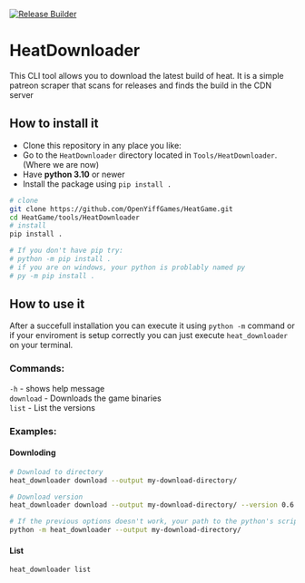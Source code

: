 [![Release Builder](https://github.com/OpenYiffGames/HeatGame/actions/workflows/release.yml/badge.svg)](https://github.com/OpenYiffGames/HeatGame/actions/workflows/release.yml)

# HeatDownloader

This CLI tool allows you to download the latest build of heat. It is a simple patreon scraper that scans for releases and finds the build in the CDN server

## How to install it

- Clone this repository in any place you like:
- Go to the `HeatDownloader` directory located in `Tools/HeatDownloader`. (Where we are now)
- Have **python 3.10** or newer
- Install the package using `pip install .`

```bash 
# clone
git clone https://github.com/OpenYiffGames/HeatGame.git
cd HeatGame/tools/HeatDownloader
# install
pip install .

# If you don't have pip try:
# python -m pip install .
# if you are on windows, your python is problably named py
# py -m pip install .
```

## How to use it

After a succefull installation you can execute it using `python -m` command or if your enviroment is setup correctly you can just execute `heat_downloader` on your terminal.

### Commands:
`-h` - shows help message \
`download` - Downloads the game binaries \
`list` - List the versions

### Examples:

#### Downloding
```bash
# Download to directory
heat_downloader download --output my-download-directory/

# Download version
heat_downloader download --output my-download-directory/ --version 0.6.7.2

# If the previous options doesn't work, your path to the python's script folder is probably not set; so try this
python -m heat_downloader --output my-download-directory/
```
#### List
```bash
heat_downloader list
```